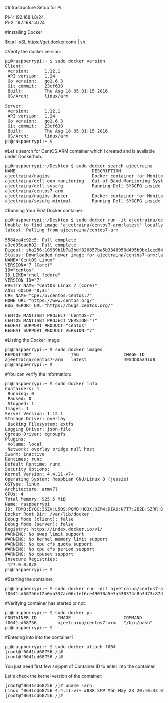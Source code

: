 #Infrastructure Setup for Pi

Pi-1: 192.168.1.8/24<br />
Pi-2: 192.168.1.4/24<br />

#Installing Docker 

$curl -sSL https://get.docker.com/ | sh<br />

#Verify the docker version:
<pre>
pi@raspberrypi:~ $ sudo docker version
Client:
 Version:      1.12.1
 API version:  1.24
 Go version:   go1.6.3
 Git commit:   23cf638
 Built:        Thu Aug 18 05:31:15 2016
 OS/Arch:      linux/arm

Server:
 Version:      1.12.1
 API version:  1.24
 Go version:   go1.6.3
 Git commit:   23cf638
 Built:        Thu Aug 18 05:31:15 2016
 OS/Arch:      linux/arm
pi@raspberrypi:~ $
</pre>
#Let's search for CentOS ARM container which I created and is available under Dockerhub.
<pre>
pi@raspberrypi:~/Desktop $ sudo docker search ajeetraina
NAME                             DESCRIPTION                                     STARS     OFFICIAL   AUTOMATED
ajeetraina/nagios                Docker container for Monitoring Dell Physi...   0
ajeetraina/dell-oob-monitoring   Out-of-Band Monitoring System for Dell Har...   0
ajeetraina/dell-syscfg           Running Dell SYSCFG inside Docker container     0
ajeetraina/centos7-arm                                                           0
ajeetraina/nagios-docker         Docker container for Monitoring Dell Physi...   0
ajeetraina/syscfg-minimal        Running Dell SYSCFG inside Docker containe...   0
</pre>
#Running Your First Docker container:
<pre>
pi@raspberrypi:~/Desktop $ sudo docker run -it ajeetraina/centos7-arm cat /etc/os-release
Unable to find image 'ajeetraina/centos7-arm:latest' locally
latest: Pulling from ajeetraina/centos7-arm

5584ea4c92c5: Pull complete
a3ed95caeb02: Pull complete
Digest: sha256:10989b1b7a3bdf826857ba5b3348956d495b9be1ced644a3aa7321cfbd705b04
Status: Downloaded newer image for ajeetraina/centos7-arm:latest
NAME="CentOS Linux"
VERSION="7 (Core)"
ID="centos"
ID_LIKE="rhel fedora"
VERSION_ID="7"
PRETTY_NAME="CentOS Linux 7 (Core)"
ANSI_COLOR="0;31"
CPE_NAME="cpe:/o:centos:centos:7"
HOME_URL="https://www.centos.org/"
BUG_REPORT_URL="https://bugs.centos.org/"

CENTOS_MANTISBT_PROJECT="CentOS-7"
CENTOS_MANTISBT_PROJECT_VERSION="7"
REDHAT_SUPPORT_PRODUCT="centos"
REDHAT_SUPPORT_PRODUCT_VERSION="7"
</pre>


#Listing the Docker Image:
<pre>
pi@raspberrypi:~ $ sudo docker images
REPOSITORY               TAG                 IMAGE ID            CREATED             SIZE
ajeetraina/centos7-arm   latest              495db0a341d8        20 hours ago        210.6 MB
pi@raspberrypi:~ $
</pre>
#You can verify the information:
<pre>
pi@raspberrypi:~ $ sudo docker info
Containers: 1
 Running: 0
 Paused: 0
 Stopped: 1
Images: 1
Server Version: 1.12.1
Storage Driver: overlay
 Backing Filesystem: extfs
Logging Driver: json-file
Cgroup Driver: cgroupfs
Plugins:
 Volume: local
 Network: overlay bridge null host
Swarm: inactive
Runtimes: runc
Default Runtime: runc
Security Options:
Kernel Version: 4.4.11-v7+
Operating System: Raspbian GNU/Linux 8 (jessie)
OSType: linux
Architecture: armv7l
CPUs: 4
Total Memory: 925.5 MiB
Name: raspberrypi
ID: FBMQ:EYQC:36ZV:L5OS:PQMB:HQ3X:OZM4:DIAU:N7T7:2B2D:SZRR:Q3DB
Docker Root Dir: /var/lib/docker
Debug Mode (client): false
Debug Mode (server): false
Registry: https://index.docker.io/v1/
WARNING: No swap limit support
WARNING: No kernel memory limit support
WARNING: No cpu cfs quota support
WARNING: No cpu cfs period support
WARNING: No cpuset support
Insecure Registries:
 127.0.0.0/8
pi@raspberrypi:~ $
</pre>
#Starting the container:
<pre>
pi@raspberrypi:~ $ sudo docker run -dit ajeetraina/centos7-arm /bin/bash
f0641cd68756ef2a0ab337ac06cfef6ce49010a5e3a538374c8b3473c87d1447
</pre>
#Verifying container has started or not:
<pre>
pi@raspberrypi:~ $ sudo docker ps
CONTAINER ID        IMAGE                    COMMAND             CREATED             STATUS              PORTS               NAMES
f0641cd68756        ajeetraina/centos7-arm   "/bin/bash"         5 seconds ago       Up 4 seconds                            drunk_meitner
pi@raspberrypi:~ $
</pre>
#Entering into into the container?
<pre>
pi@raspberrypi:~ $ sudo docker attach f064
[root@f0641cd68756 /]#
[root@f0641cd68756 /]#
</pre>
You just need first few snippet of Container ID to enter into the container.

Let's check the kernel version of the container:
<pre>
[root@f0641cd68756 /]# uname -arn
Linux f0641cd68756 4.4.11-v7+ #888 SMP Mon May 23 20:10:33 BST 2016 armv7l armv7l armv7l GNU/Linux
[root@f0641cd68756 /]#
</pre>




